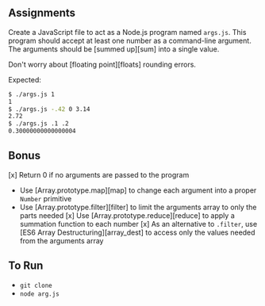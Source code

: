 ## Assignments

Create a JavaScript file to act as a Node.js program named `args.js`. This program
should accept at least one number as a command-line argument. The arguments
should be [summed up][sum] into a single value.

Don't worry about [floating point][floats] rounding errors.

Expected:

```bash
$ ./args.js 1
1
$ ./args.js -.42 0 3.14
2.72
$ ./args.js .1 .2
0.30000000000000004
```

## Bonus

[x]   Return 0 if no arguments are passed to the program
-   Use [Array.prototype.map][map] to change each argument into
    a proper `Number` primitive
-   Use [Array.prototype.filter][filter] to limit the arguments
    array to only the parts needed
[x]  Use [Array.prototype.reduce][reduce] to apply a summation
    function to each number
[x]  As an alternative to `.filter`, use
    [ES6 Array Destructuring][array_dest] to access only the
    values needed from the arguments array

## To Run
- `` git clone ``
- `` node arg.js ``